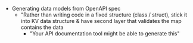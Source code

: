 - Generating data models from OpenAPI spec
	- "Rather than writing code in a fixed structure (class / struct), stick it into KV data structure  & have second layer that validates the map contains the data
		- "Your API documentation tool might be able to generate this"